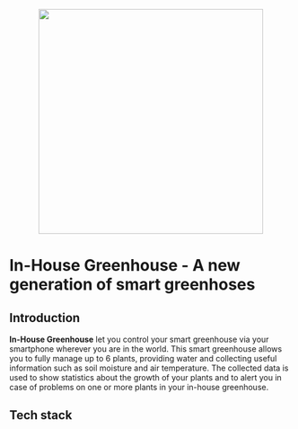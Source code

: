 <p style="text-align: center;">
  <img style="text-align: center;" width="400" height="auto" src="https://user-images.githubusercontent.com/37295664/158469342-5d8f577f-08eb-4a44-8494-c7d23abfd0fc.svg">
</p>

# In-House Greenhouse - A new generation of smart greenhoses

## Introduction

**In-House Greenhouse** let you control your smart greenhouse via your smartphone wherever you are in the world.
This smart greenhouse allows you to fully manage up to 6 plants, providing water and collecting useful information such as soil moisture and air temperature.
The collected data is used to show statistics about the growth of your plants and to alert you in case of problems on one or more plants in your in-house greenhouse.

## Tech stack